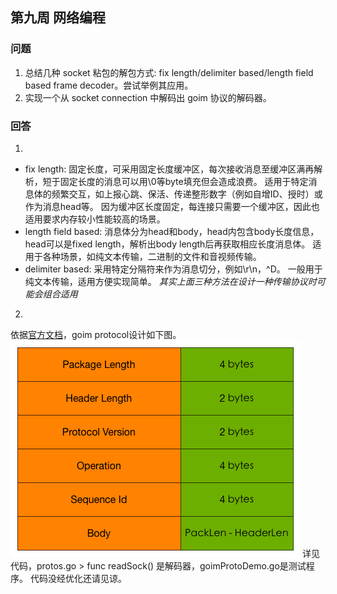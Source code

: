 ## 第九周 网络编程
### 问题
1. 总结几种 socket 粘包的解包方式: fix length/delimiter based/length field based frame decoder。尝试举例其应用。
2. 实现一个从 socket connection 中解码出 goim 协议的解码器。
### 回答
1. 
- fix length: 固定长度，可采用固定长度缓冲区，每次接收消息至缓冲区满再解析，短于固定长度的消息可以用\0等byte填充但会造成浪费。
适用于特定消息体的频繁交互，如上报心跳、保活、传递整形数字（例如自增ID、授时）或作为消息head等。
因为缓冲区长度固定，每连接只需要一个缓冲区，因此也适用要求内存较小性能较高的场景。
- length field based: 消息体分为head和body，head内包含body长度信息，head可以是fixed length，解析出body length后再获取相应长度消息体。
适用于各种场景，如纯文本传输，二进制的文件和音视频传输。
- delimiter based: 采用特定分隔符来作为消息切分，例如\r\n，^D。
一般用于纯文本传输，适用方便实现简单。
*其实上面三种方法在设计一种传输协议时可能会组合适用*

2. 
依据[官方文档](https://github.com/Terry-Mao/goim/blob/master/docs/proto.md)，goim protocol设计如下图。
![goim protocol](https://github.com/Terry-Mao/goim/blob/master/docs/protocol.png?raw=true)
详见代码，protos.go > func readSock() 是解码器，goimProtoDemo.go是测试程序。
代码没经优化还请见谅。